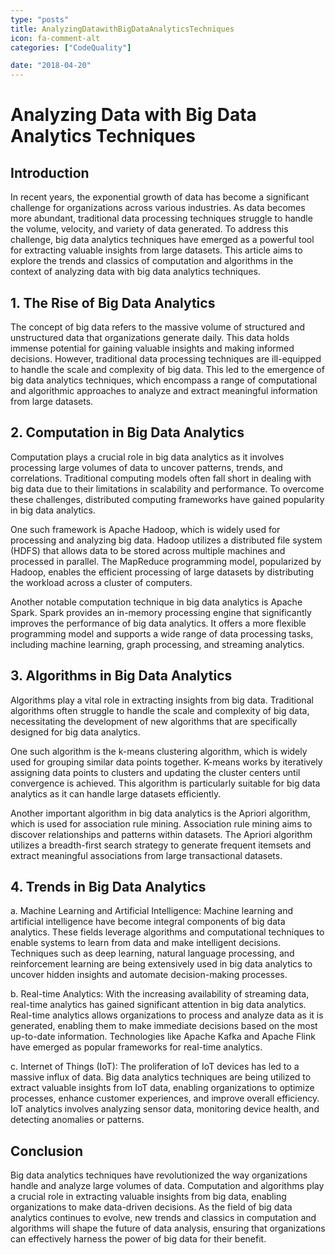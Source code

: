 ```yaml
---
type: "posts"
title: AnalyzingDatawithBigDataAnalyticsTechniques
icon: fa-comment-alt
categories: ["CodeQuality"]

date: "2018-04-20"
---
```




# Analyzing Data with Big Data Analytics Techniques

## Introduction

In recent years, the exponential growth of data has become a significant challenge for organizations across various industries. As data becomes more abundant, traditional data processing techniques struggle to handle the volume, velocity, and variety of data generated. To address this challenge, big data analytics techniques have emerged as a powerful tool for extracting valuable insights from large datasets. This article aims to explore the trends and classics of computation and algorithms in the context of analyzing data with big data analytics techniques.

## 1. The Rise of Big Data Analytics

The concept of big data refers to the massive volume of structured and unstructured data that organizations generate daily. This data holds immense potential for gaining valuable insights and making informed decisions. However, traditional data processing techniques are ill-equipped to handle the scale and complexity of big data. This led to the emergence of big data analytics techniques, which encompass a range of computational and algorithmic approaches to analyze and extract meaningful information from large datasets.

## 2. Computation in Big Data Analytics

Computation plays a crucial role in big data analytics as it involves processing large volumes of data to uncover patterns, trends, and correlations. Traditional computing models often fall short in dealing with big data due to their limitations in scalability and performance. To overcome these challenges, distributed computing frameworks have gained popularity in big data analytics.

One such framework is Apache Hadoop, which is widely used for processing and analyzing big data. Hadoop utilizes a distributed file system (HDFS) that allows data to be stored across multiple machines and processed in parallel. The MapReduce programming model, popularized by Hadoop, enables the efficient processing of large datasets by distributing the workload across a cluster of computers.

Another notable computation technique in big data analytics is Apache Spark. Spark provides an in-memory processing engine that significantly improves the performance of big data analytics. It offers a more flexible programming model and supports a wide range of data processing tasks, including machine learning, graph processing, and streaming analytics.

## 3. Algorithms in Big Data Analytics

Algorithms play a vital role in extracting insights from big data. Traditional algorithms often struggle to handle the scale and complexity of big data, necessitating the development of new algorithms that are specifically designed for big data analytics.

One such algorithm is the k-means clustering algorithm, which is widely used for grouping similar data points together. K-means works by iteratively assigning data points to clusters and updating the cluster centers until convergence is achieved. This algorithm is particularly suitable for big data analytics as it can handle large datasets efficiently.

Another important algorithm in big data analytics is the Apriori algorithm, which is used for association rule mining. Association rule mining aims to discover relationships and patterns within datasets. The Apriori algorithm utilizes a breadth-first search strategy to generate frequent itemsets and extract meaningful associations from large transactional datasets.

## 4. Trends in Big Data Analytics

a. Machine Learning and Artificial Intelligence: Machine learning and artificial intelligence have become integral components of big data analytics. These fields leverage algorithms and computational techniques to enable systems to learn from data and make intelligent decisions. Techniques such as deep learning, natural language processing, and reinforcement learning are being extensively used in big data analytics to uncover hidden insights and automate decision-making processes.

b. Real-time Analytics: With the increasing availability of streaming data, real-time analytics has gained significant attention in big data analytics. Real-time analytics allows organizations to process and analyze data as it is generated, enabling them to make immediate decisions based on the most up-to-date information. Technologies like Apache Kafka and Apache Flink have emerged as popular frameworks for real-time analytics.

c. Internet of Things (IoT): The proliferation of IoT devices has led to a massive influx of data. Big data analytics techniques are being utilized to extract valuable insights from IoT data, enabling organizations to optimize processes, enhance customer experiences, and improve overall efficiency. IoT analytics involves analyzing sensor data, monitoring device health, and detecting anomalies or patterns.

## Conclusion

Big data analytics techniques have revolutionized the way organizations handle and analyze large volumes of data. Computation and algorithms play a crucial role in extracting valuable insights from big data, enabling organizations to make data-driven decisions. As the field of big data analytics continues to evolve, new trends and classics in computation and algorithms will shape the future of data analysis, ensuring that organizations can effectively harness the power of big data for their benefit.